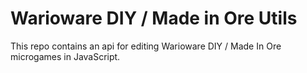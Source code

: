# Warioware DIY / Made in Ore Utils

This repo contains an api for editing Warioware DIY / Made In Ore microgames in JavaScript.
